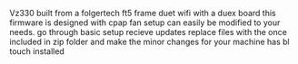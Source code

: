 Vz330 built from a folgertech ft5 frame 
duet wifi with a duex board this firmware is designed with cpap fan setup can easily be modified to your needs.
go through basic setup recieve updates replace files with the once included in zip folder and make the minor changes for your machine
has bl touch installed
